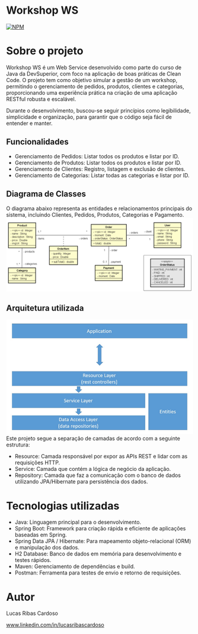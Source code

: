 # Workshop WS
[![NPM](https://img.shields.io/npm/l/react)](https://github.com/LucasRibasCardoso/workshop-springboot3-jpa/blob/main/LICENSE) 

# Sobre o projeto
Workshop WS é um Web Service desenvolvido como parte do curso de Java da DevSuperior, com foco na aplicação de boas práticas de Clean Code. O projeto tem como objetivo simular a gestão de um workshop, permitindo o gerenciamento de pedidos, produtos, clientes e categorias, proporcionando uma experiência prática na criação de uma aplicação RESTful robusta e escalável.

Durante o desenvolvimento, buscou-se seguir princípios como legibilidade, simplicidade e organização, para garantir que o código seja fácil de entender e manter.

## Funcionalidades
- Gerenciamento de Pedidos: Listar todos os produtos e listar por ID.
- Gerenciamento de Produtos: Listar todos os produtos e listar por ID.
- Gerenciamento de Clientes: Registro, listagem e exclusão de clientes.
- Gerenciamento de Categorias: Listar todas as categorias e listar por ID.

## Diagrama de Classes
O diagrama abaixo representa as entidades e relacionamentos principais do sistema, incluindo Clientes, Pedidos, Produtos, Categorias e Pagamento.
![Diagrama](https://github.com/LucasRibasCardoso/workshop-springboot3-jpa/blob/main/assets/DiagramaDeClasses.png)

## Arquitetura utilizada  
![Arquitetura](https://github.com/LucasRibasCardoso/workshop-springboot3-jpa/blob/main/assets/Arquitetura.png)
Este projeto segue a separação de camadas de acordo com a seguinte estrutura:

- Resource: Camada responsável por expor as APIs REST e lidar com as requisições HTTP.
- Service: Camada que contém a lógica de negócio da aplicação.
- Repository: Camada que faz a comunicação com o banco de dados utilizando JPA/Hibernate para persistência dos dados.

# Tecnologias utilizadas
- Java: Linguagem principal para o desenvolvimento.
- Spring Boot: Framework para criação rápida e eficiente de aplicações baseadas em Spring.
- Spring Data JPA / Hibernate: Para mapeamento objeto-relacional (ORM) e manipulação dos dados.
- H2 Database: Banco de dados em memória para desenvolvimento e testes rápidos.
- Maven: Gerenciamento de dependências e build.
- Postman: Ferramenta para testes de envio e retorno de requisições.

# Autor
Lucas Ribas Cardoso

www.linkedin.com/in/lucasribascardoso

